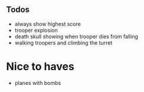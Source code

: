 ## Todos

* always show highest score 
* trooper explosion
* death skull showing when trooper dies from falling
* walking troopers and climbing the turret

# Nice to haves
* planes with bombs